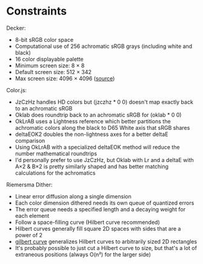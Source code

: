 # Constraints

Decker:

- 8-bit sRGB color space
- Computational use of 256 achromatic sRGB grays (including white and black)
- 16 color displayable palette
- Minimum screen size: 8 × 8
- Default screen size: 512 × 342
- Max screen size: 4096 × 4096 ([source](https://itch.io/post/8397942))

Color.js:

- JzCzHz handles HD colors but (jzczhz \* 0 0) doesn't map exactly back to an achromatic sRGB
- Oklab does roundtrip back to an achromatic sRGB for (oklab \* 0 0)
- OkLrAB uses a Lightness reference which better partitions the achromatic colors along the black to D65 White axis that sRGB shares
- deltaEOK2 doubles the non-lightness axes for a better deltaE comparison
- Using OkLrAB with a specialized deltaEOK method will reduce the number mathematical roundtrips
- I'd personally prefer to use JzCzHz, but Oklab with Lr and a deltaE with A×2 & B×2 is pretty similarly shaped and has better matching calculations for the achromatics

Riemersma Dither:

- Linear error diffusion along a single dimension
- Each color dimension dithered needs its own queue of quantized errors
- The error queue needs a specified length and a decaying weight for each element
- Follow a space-filling curve (Hilbert curve recommended)
- Hilbert curves generally fill square 2D spaces with sides that are a power of 2
- [gilbert curve](https://github.com/jakubcerveny/gilbert) generalizes Hilbert curves to arbitrarily sized 2D rectangles
- It's probably possible to just cut a Hilbert curve to size, but that's a lot of extraneous positions (always O(n²) for the larger side)
